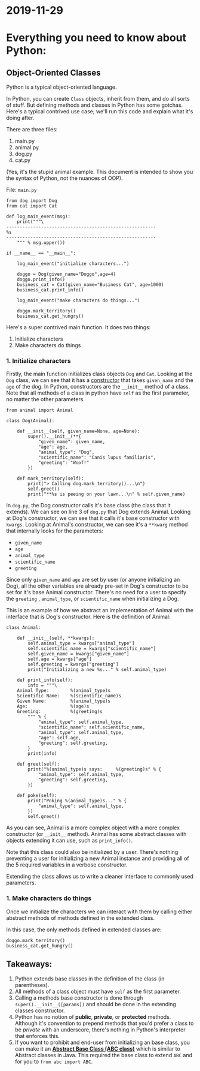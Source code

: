 # 2019-11-29
# Everything you need to know about Python:

## Object-Oriented Classes

Python is a typical object-oriented language.

In Python, you can create `Class` objects, inherit from them, and do all sorts of stuff. But defining methods and classes in Python has some gotchas. Here's a typical contrived use case; we'll run this code and explain what it's doing after.

There are three files:

1. main.py
2. animal.py
3. dog.py
4. cat.py

(Yes, it's the stupid animal example. This document is intended to show you the syntax of Python, not the nuances of OOP).

File: `main.py`

    from dog import Dog
    from cat import Cat
    
    def log_main_event(msg):
        print("""\
    --------------------------------------------------------
    %s
    --------------------------------------------------------
        """ % msg.upper())
    
    if __name__ == "__main__":
    
        log_main_event("initialize characters...")
    
        doggo = Dog(given_name="Doggo",age=4)
        doggo.print_info()
        business_cat = Cat(given_name="Business Cat", age=1000)
        business_cat.print_info()
    
        log_main_event("make characters do things...")
    
        doggo.mark_territory()
        business_cat.get_hungry()

Here's a super contrived main function. It does two things:

1. Initialize characters
2. Make characters do things

### 1. Initialize characters

Firstly, the main function initializes class objects `Dog` and `Cat`. Looking at the `Dog` class, we can see that it has a [constructor](https://en.wikipedia.org/wiki/Constructor_%28object-oriented_programming%29) that takes `given_name` and the `age` of the dog. In Python, constructors are the `__init__` method of a class. Note that all methods of a class in python have `self` as the first parameter, no matter the other parameters.

    from animal import Animal
    
    class Dog(Animal):
    
        def __init__(self, given_name=None, age=None):
            super().__init__(**{
                "given_name": given_name,
                "age": age,
                "animal_type": "Dog",
                "scientific_name": "Canis lupus familiaris",
                "greeting": "Woof!"
            })
    
        def mark_territory(self):
            print("> Calling dog.mark_territory()...\n")
            self.greet()
            print("**%s is peeing on your lawn...\n" % self.given_name)

In `dog.py`, the Dog constructor calls it's base class (the class that it extends). We can see on line 3 of `dog.py` that Dog extends Animal. Looking at Dog's constructor, we can see that it calls it's base constructor with `kwargs`. Looking at Animal's constructor, we can see it's a `**kwarg` method that internally looks for the parameters:

 - `given_name`
 - `age`
 - `animal_type`
 - `scientific_name`
 - `greeting`

Since only `given_name` and `age` are set by user (or anyone initializing an Dog), all the other variables are already pre-set in Dog's constructor to be set for it's base Animal constructor. There's no need for a user to specify the `greeting` , `animal_type`, or `scientific_name` when initializing a Dog.

This is an example of how we abstract an implementation of Animal with the interface that is Dog's constructor. Here is the definition of Animal:

    class Animal:
    
        def __init__(self, **kwargs):
            self.animal_type = kwargs["animal_type"]
            self.scientific_name = kwargs["scientific_name"]
            self.given_name = kwargs["given_name"]
            self.age = kwargs["age"]
            self.greeting = kwargs["greeting"]
            print("Initializing a new %s..." % self.animal_type)
    
        def print_info(self):
            info = """\
        Animal Type:        %(animal_type)s
        Scientific Name:    %(scientific_name)s
        Given Name:         %(animal_type)s
        Age:                %(age)s
        Greeting:           %(greeting)s
            """ % {
                "animal_type": self.animal_type,
                "scientific_name": self.scientific_name,
                "animal_type": self.animal_type,
                "age": self.age,
                "greeting": self.greeting,
            }
            print(info)
    
        def greet(self):
            print("%(animal_type)s says:     %(greeting)s" % {
                "animal_type": self.animal_type,
                "greeting": self.greeting,
            })
    
        def poke(self):
            print("Poking %(animal_type)s..." % {
                "animal_type": self.animal_type,
            })
            self.greet()

As you can see, Animal is a more complex object with a more complex constructor (or `__init__` method). Animal has some abstract classes with objects extending it can use, such as `print_info()`.

Note that this class could also be initialized by a user. There's nothing preventing a user for initializing a new Animal instance and providing all of the 5 required variables in a verbose constructor.

Extending the class allows us to write a cleaner interface to commonly used parameters.

### 1. Make characters do things

Once we initialize the characters we can interact with them by calling either abstract methods of methods defined in the extended class.

In this case, the only methods defined in extended classes are:

    doggo.mark_territory()
    business_cat.get_hungry()

## Takeaways:

1. Python extends base classes in the definition of the class (in parentheses).
2. All methods of a class object must have `self` as the first parameter.
3. Calling a methods base constructor is done through `super().__init__([params])` and should be done in the extending classes constructor.
4. Python has no notion of **public**, **private**, or **protected** methods. Although it's convention to prepend methods that you'd prefer a class to be *private* with an underscore, there's nothing in Python's interpreter that enforces this.
5. If you want to prohibit and end-user from initializing an base class, you can make it an **[Abstract Base Class (ABC class)](https://docs.python.org/3/library/abc.html)** which is similar to Abstract classes in Java. This required the base class to extend `ABC` and for you to `from abc import ABC`.
